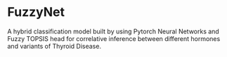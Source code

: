 # FuzzyNet
A hybrid classification model built by using Pytorch Neural Networks and Fuzzy TOPSIS head for correlative inference between different hormones and variants of Thyroid Disease.
